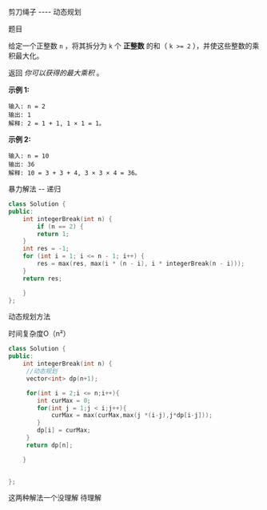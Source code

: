 剪刀绳子  ----  动态规划



题目

给定一个正整数 `n` ，将其拆分为 `k` 个 **正整数** 的和（ `k >= 2` ），并使这些整数的乘积最大化。

返回 *你可以获得的最大乘积* 。

 

**示例 1:**

```
输入: n = 2
输出: 1
解释: 2 = 1 + 1, 1 × 1 = 1。
```

**示例 2:**

```
输入: n = 10
输出: 36
解释: 10 = 3 + 3 + 4, 3 × 3 × 4 = 36。
```





暴力解法  -- 递归

```c++
class Solution {
public:
    int integerBreak(int n) {
        if (n == 2) {
        return 1;
    }
    int res = -1;
    for (int i = 1; i <= n - 1; i++) {
        res = max(res, max(i * (n - i), i * integerBreak(n - i)));
    }
    return res;

    }
};
```





动态规划方法

时间复杂度O（n²）

```c++
class Solution {
public:
    int integerBreak(int n) {
     //动态规划
     vector<int> dp(n+1);

     for(int i = 2;i <= n;i++){
        int curMax = 0;
        for(int j = 1;j < i;j++){
            curMax = max(curMax,max(j *(i-j),j*dp[i-j]));
        }
        dp[i] = curMax;
     }
     return dp[n];

    }

    
};
```



这两种解法一个没理解 待理解